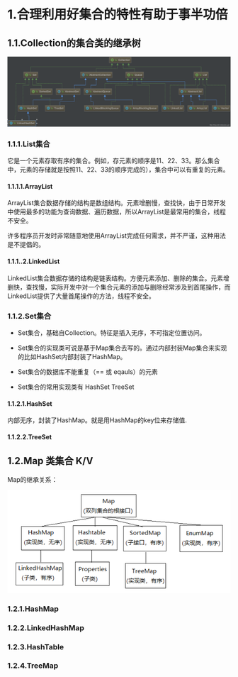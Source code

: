 # 1.合理利用好集合的特性有助于事半功倍

## 1.1.Collection的集合类的继承树

![img](/static/image/20190717224652123.png)

### 1.1.1.List集合

它是一个元素存取有序的集合。例如，存元素的顺序是11、22、33。那么集合中，元素的存储就是按照11、22、33的顺序完成的），集合中可以有重复的元素。

#### 1.1.1.1.ArrayList

ArrayList集合数据存储的结构是数组结构。元素增删慢，查找快，由于日常开发中使用最多的功能为查询数据、遍历数据，所以ArrayList是最常用的集合，线程不安全。

许多程序员开发时非常随意地使用ArrayList完成任何需求，并不严谨，这种用法是不提倡的。

#### 1.1.1..2.LinkedList

LinkedList集合数据存储的结构是链表结构。方便元素添加、删除的集合。元素增删快，查找慢，实际开发中对一个集合元素的添加与删除经常涉及到首尾操作，而LinkedList提供了大量首尾操作的方法，线程不安全。

### 1.1.2.Set集合

* Set集合，基础自Collection。特征是插入无序，不可指定位置访问。

* Set集合的实现类可说是基于Map集合去写的。通过内部封装Map集合来实现的比如HashSet内部封装了HashMap。

* Set集合的数据库不能重复（== 或 eqauls）的元素

* Set集合的常用实现类有 HashSet TreeSet

#### 1.1.2.1.HashSet

内部无序，封装了HashMap。就是用HashMap的key位来存储值.

#### 1.1.2.2.TreeSet

## 1.2.Map 类集合 K/V

Map的继承关系：

![img](/static/image/1685101-20190520015745840-1408257336.png)

### 1.2.1.HashMap

### 1.2.2.LinkedHashMap

### 1.2.3.HashTable

### 1.2.4.TreeMap



